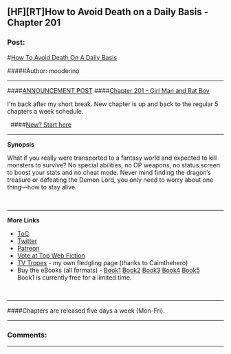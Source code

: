 ## [HF][RT]How to Avoid Death on a Daily Basis - Chapter 201

### Post:

#[How To Avoid Death On A Daily Basis](#intensifies)

#####Author: mooderino

***
####[ANNOUNCEMENT POST](http://gravitytales.com/post/how-to-avoid-death-on-a-daily-basis/htaddb-chapter-201-is-up) 
####[Chapter 201 - Girl Man and Rat Boy](http://gravitytales.com/novel/how-to-avoid-death-on-a-daily-basis/htaddb-chapter-201/)  

I'm back after my short break. New chapter is up and back to the regular 5 chapters a week schedule.


&nbsp;
####[New? Start here](http://gravitytales.com/Novel/how-to-avoid-death-on-a-daily-basis/haddb-chapter-1)

***

**Synopsis**

What if you really were transported to a fantasy world and expected to kill monsters to survive? No special abilities, no OP weapons, no status screen to boost your stats and no cheat mode. Never mind finding the dragon’s treasure or defeating the Demon Lord, you only need to worry about one thing—how to stay alive.


&nbsp;

***  


**More Links**

* [ToC](http://gravitytales.com/novel/how-to-avoid-death-on-a-daily-basis) 
* [Twitter](https://twitter.com/mooderino)
* [Patreon](https://patreon.com/mooderino)
* [Vote at Top Web Fiction](http://topwebfiction.com/vote.php?for=how-to-avoid-death-on-a-daily-basis)
* [TV Tropes](http://tvtropes.org/pmwiki/pmwiki.php/Literature/HowToAvoidDeathOnADailyBasis) - my own fledgling page (thanks to Caimthehero)
* Buy the eBooks (all formats) - [Book1](https://books2read.com/u/bw80V0) [Book2](https://books2read.com/u/3GM1PL) [Book3](https://books2read.com/u/4XgWj5) [Book4](https://books2read.com/u/3yP0MJ)   [Book5](https://books2read.com/HTADDB5)  
Book1 is currently free for a limited time.


&nbsp;
***

####Chapters are released five days a week (Mon-Fri). 

***


### Comments:

---

